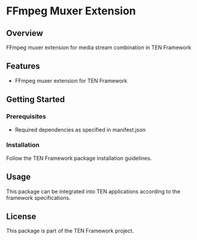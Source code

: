 # FFmpeg Muxer Extension

## Overview

FFmpeg muxer extension for media stream combination in TEN Framework

## Features

- FFmpeg muxer extension for TEN Framework

## Getting Started

### Prerequisites

- Required dependencies as specified in manifest.json

### Installation

Follow the TEN Framework package installation guidelines.

## Usage

This package can be integrated into TEN applications according to the framework specifications.

## License

This package is part of the TEN Framework project.
